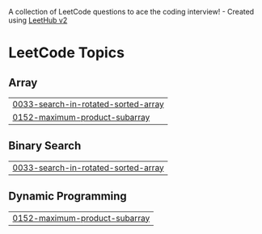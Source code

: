A collection of LeetCode questions to ace the coding interview! - Created using [LeetHub v2](https://github.com/arunbhardwaj/LeetHub-2.0)
<!---LeetCode Topics Start-->
# LeetCode Topics
## Array
|  |
| ------- |
| [0033-search-in-rotated-sorted-array](https://github.com/UjjwalSingh171/LEETCODE_Solutions/tree/master/0033-search-in-rotated-sorted-array) |
| [0152-maximum-product-subarray](https://github.com/UjjwalSingh171/LEETCODE_Solutions/tree/master/0152-maximum-product-subarray) |
## Binary Search
|  |
| ------- |
| [0033-search-in-rotated-sorted-array](https://github.com/UjjwalSingh171/LEETCODE_Solutions/tree/master/0033-search-in-rotated-sorted-array) |
## Dynamic Programming
|  |
| ------- |
| [0152-maximum-product-subarray](https://github.com/UjjwalSingh171/LEETCODE_Solutions/tree/master/0152-maximum-product-subarray) |
<!---LeetCode Topics End-->